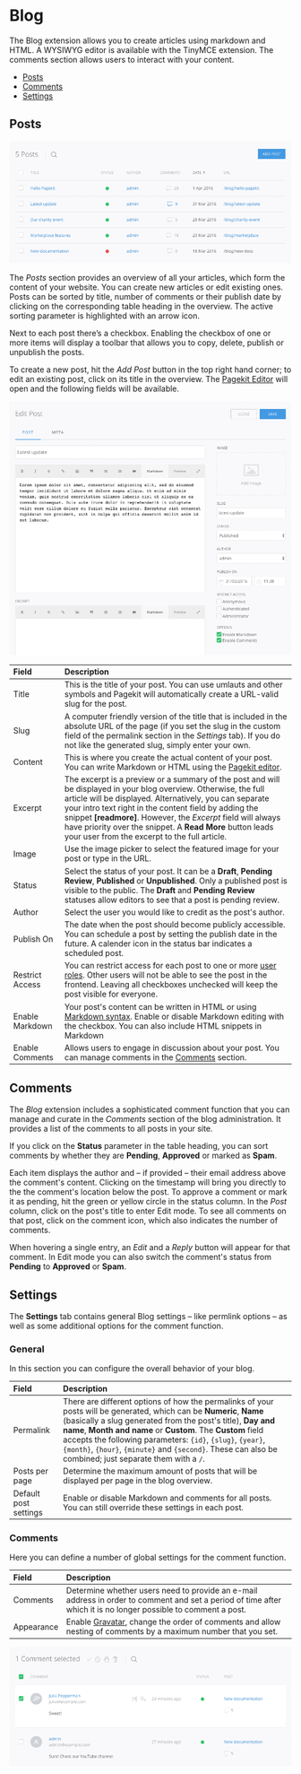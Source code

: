 # Blog

<p class="uk-article-lead">The Blog extension allows you to create articles using markdown and HTML. A WYSIWYG editor is available with the TinyMCE extension. The comments section allows users to interact with your content.</p>

<ul class="uk-list">
    <li><a href="#posts">Posts</a></li>
    <li><a href="#comments">Comments</a></li>
    <li><a href="#settings">Settings</a></li>
</ul>

## Posts

![Blog Posts](assets/blog-posts.png)

The _Posts_ section provides an overview of all your articles, which form the content of your website. You can create new articles or edit existing ones. Posts can be sorted by title, number of comments or their publish date by clicking on the corresponding table heading in the overview. The active sorting parameter is highlighted with an arrow icon.

Next to each post there’s a checkbox. Enabling the checkbox of one or more items will display a toolbar that allows you to copy, delete, publish or unpublish the posts.

To create a new post, hit the *Add Post* button in the top right hand corner; to edit an existing post, click on its title in the overview. The [Pagekit Editor](editor.md) will open and the following fields will be available.

![Blog Edit Post](assets/blog-edit-post.png)

Field           | Description
:-------------- | :-----------------------------------------------------------------------------------------------------------------------------------
Title           | This is the title of your post. You can use umlauts and other symbols and Pagekit will automatically create a URL-valid slug for the post.
Slug            | A computer friendly version of the title that is included in the absolute URL of the page (if you set the slug in the custom field of the permalink section in the _Settings_ tab). If you do not like the generated slug, simply enter your own.
Content         | This is where you create the actual content of your post. You can write Markdown or HTML using the [Pagekit editor](editor.md).
Excerpt         | The excerpt is a preview or a summary of the post and will be displayed in your blog overview. Otherwise, the full article will be displayed. Alternatively, you can separate your intro text right in the content field by adding the snippet **&#91;readmore&#93;**. However, the _Excerpt_ field will always have priority over the snippet. A **Read More** button leads your user from the excerpt to the full article. 
Image           | Use the image picker to select the featured image for your post or type in the URL.
Status          | Select the status of your post. It can be a **Draft**, **Pending Review**, **Published** or **Unpublished**. Only a published post is visible to the public. The **Draft** and **Pending Review** statuses allow editors to see that a post is pending review.
Author          | Select the user you would like to credit as the post's author.
Publish On      | The date when the post should become publicly accessible. You can schedule a post by setting the publish date in the future. A calender icon in the status bar indicates a scheduled post.
Restrict Access | You can restrict access for each post to one or more [user roles](users.md). Other users will not be able to see the post in the frontend. Leaving all checkboxes unchecked will keep the post visible for everyone.
Enable Markdown | Your post's content can be written in HTML or using [Markdown syntax](http://daringfireball.net/projects/markdown/syntax). Enable or disable Markdown editing with the checkbox. You can also include HTML snippets in Markdown
Enable Comments | Allows users to engage in discussion about your post. You can manage comments in the [Comments](#comments) section.

## Comments
The _Blog_ extension includes a sophisticated comment function that you can manage and curate in the _Comments_ section of the blog administration. It provides a list of the comments to all posts in your site.

If you click on the **Status** parameter in the table heading, you can sort comments by whether they are **Pending**, **Approved** or marked as **Spam**.

Each item displays the author and – if provided – their email address above the comment's content. Clicking on the timestamp will bring you directly to the the comment's location below the post. To approve a comment or mark it as pending, hit the green or yellow circle in the status column. In the _Post_ column, click on the post's title to enter Edit mode. To see all comments on that post, click on the comment icon, which also indicates the number of comments.

When hovering a single entry, an _Edit_ and a _Reply_ button will appear for that comment. In Edit mode you can also switch the comment's status from **Pending** to **Approved** or **Spam**.

## Settings
The **Settings** tab contains general Blog settings – like permlink options – as well as some additional options for the comment function.

### General

In this section you can configure the overall behavior of your blog.

Field                 | Description
:-------------------- | :-----------------------------------------------------------------------------------------------------------------------------------------------------------------------------------------------------------------------------------------------------------------------------------------
Permalink             | There are different options of how the permalinks of your posts will be generated, which can be **Numeric**, **Name** (basically a slug generated from the post's title), **Day and name**, **Month and name** or **Custom**. The **Custom** field accepts the following parameters: <code>{id}</code>, <code>{slug}</code>, <code>{year}</code>, <code>{month}</code>, <code>{hour}</code>, <code>{minute}</code> and <code>{second}</code>. These can also be combined; just separate them with a <code>/</code>.
Posts per page        | Determine the maximum amount of posts that will be displayed per page in the blog overview.
Default post settings | Enable or disable Markdown and comments for all posts. You can still override these settings in each post.

### Comments

Here you can define a number of global settings for the comment function.

Field                 | Description
:-------------------- | :-----------------------------------------------------------------------------------------------------------------------------------------------------------------------------------------------------------------------------------------------------------------------------------------
Comments              | Determine whether users need to provide an e-mail address in order to comment and set a period of time after which it is no longer possible to comment a post.
Appearance            | Enable [Gravatar](http://gravatar.com), change the order of comments and allow nesting of comments by a maximum number that you set.

![Blog Comments](assets/blog-comments.png)
